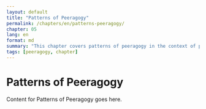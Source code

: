 ```yaml
---
layout: default
title: "Patterns of Peeragogy"
permalink: /chapters/en/patterns-peeragogy/
chapter: 05
lang: en
format: md
summary: "This chapter covers patterns of peeragogy in the context of peeragogy."
tags: [peeragogy, chapter]
---
```


# Patterns of Peeragogy

Content for Patterns of Peeragogy goes here.
